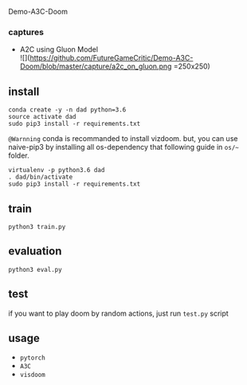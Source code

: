Demo-A3C-Doom

### captures
- A2C using Gluon Model  
![](https://github.com/FutureGameCritic/Demo-A3C-Doom/blob/master/capture/a2c_on_gluon.png =250x250)  

## install
```
conda create -y -n dad python=3.6
source activate dad
sudo pip3 install -r requirements.txt
```
`@Warnning`
conda is recommanded to install vizdoom. but, you can use naive-pip3 by installing all os-dependency that following guide in `os/~` folder.
```
virtualenv -p python3.6 dad
. dad/bin/activate
sudo pip3 install -r requirements.txt
```

## train
```
python3 train.py
```

## evaluation
```
python3 eval.py
```

## test
if you want to play doom by random actions, just run `test.py` script

## usage
- `pytorch`
- `A3C`
- `visdoom`